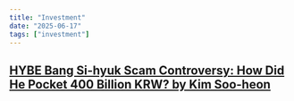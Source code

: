 ```yaml
---
title: "Investment"
date: "2025-06-17"
tags: ["investment"]
---
```


## [HYBE Bang Si-hyuk Scam Controversy: How Did He Pocket 400 Billion KRW? by Kim Soo-heon](https://youtu.be/6yQdpIGzrUM)
